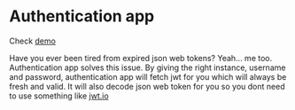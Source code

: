 # Authentication app

Check [demo](https://authentication-r61.netlify.app/)

Have you ever been tired from expired json web tokens? Yeah... me too. Authentication app solves this issue. 
By giving the right instance, username and password, authentication app will fetch jwt for you which will always be fresh and valid. It will also decode json web token for you so you dont need to use something like [jwt.io](https://jwt.io/)
